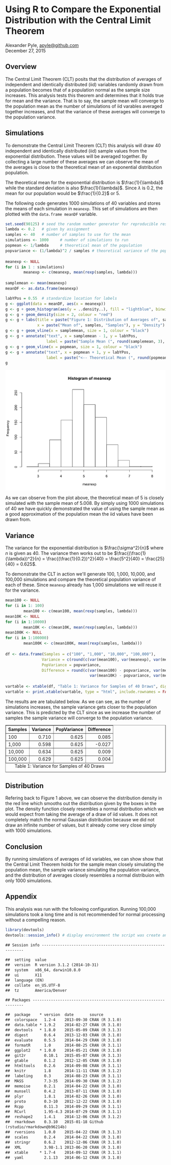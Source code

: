 # Using R to Compare the Exponential Distribution with the Central Limit Theorem
Alexander Pyle, <apyle@github.com>  
December 27, 2015  

## Overview



The Central Limit Theorem (CLT) posits that the distribution of averages of 
independent and identically distributed (iid) variables randomly drawn from a 
population becomes that of a population normal as the sample size increases. This 
analysis tests this theorem and determines that it holds true for mean and the 
variance. That is to say, the sample mean will converge to the population mean 
as the number of simulations of iid varables averaged together increases, and 
that the variance of these averages will converge to the population variance.

## Simulations

To demonstrate the Central Limit Theorem (CLT) this analysis will draw 40 
independent and identically distributed (iid) sample values from the exponential 
distribution. These values will be averaged together. By collecting a large 
number of these averages we can observe the mean of the averages is close to the
theoretical mean of an exponential distribution population.

The theoretical mean for the exponential distribution is $\frac{1}{\lambda}$ 
while the standard deviation is also $\frac{1}{\lambda}$. Since $\lambda$ is 
0.2, the mean for our population would be $\frac{1}{0.2}$ or 5. 

The following code generates 1000 simulations of 40 variables 
and stores the means of each simulation in `meanexp`. This set of simulations are 
then plotted with the `data.frame meanDF` variable.


```r
set.seed(90125) # seed the random number generator for reproducible results
lambda <- 0.2   # given by assignment
samples <- 40   # number of samples to use for the mean
simulations <- 1000     # number of simulations to run
popmean <- 1/lambda     # theoretical mean of the population
popvariance <- (1/lambda)^2 / samples # theoretical variance of the population

meanexp <- NULL
for (i in 1 : simulations) 
        meanexp <- c(meanexp, mean(rexp(samples, lambda)))

samplemean <- mean(meanexp)
meanDF <- as.data.frame(meanexp)
```


```r
labYPos = 0.55  # standardize location for labels
g <- ggplot(data = meanDF, aes(x = meanexp)) 
g <- g + geom_histogram(aes(y = ..density..), fill = "lightblue", binwidth = 0.2, colour = "black")
g <- g + geom_density(size = 2, colour = "red")
g <- g + labs(title = paste("Figure 1: Distribution of Averages of", samples, "Samples"), 
              x = paste("Mean of", samples, "Samples"), y = "Density")
g <- g + geom_vline(x = samplemean, size = 1, colour = "black")
g <- g + annotate("text", x = samplemean - 1, y = labYPos, 
                  label = paste("Sample Mean (", round(samplemean, 3), ") -->", sep = ""))
g <- g + geom_vline(x = popmean, size = 1, colour = "black")
g <- g + annotate("text", x = popmean + 1, y = labYPos, 
                  label = paste("<-- Theoretical Mean (", round(popmean, 3), ")", sep = ""))
g
```

<img src="PA1_files/figure-html/unnamed-chunk-1-1.png" title="" alt="" style="display: block; margin: auto;" />

As we can observe from the plot above, the theoretical mean of 5 
is closely simulated with the sample mean of 5.008. By simply 
using 1000 simulations of 40 we have quickly demonstrated the 
value of using the sample mean as a good approximation of the population mean the 
iid values have been drawn from.

## Variance

The variance for the exponential distribution is $\frac{\sigma^2}{n}$ where $n$ 
is given as 40. The variance then works out to be 
$\frac{(\frac{1}{\lambda})^2}{n} = \frac{(\frac{1}{0.2})^2}{40} = \frac{5^2}{40} = \frac{25}{40} = 0.625$.

To demonstrate the CLT in action we'll generate 100, 1,000, 10,000, and 100,000 
simulations and compare the theoretical population variance of each of these. 
Since `meanexp` already has 1,000 simulations we will reuse it for the variance.


```r
mean100 <- NULL
for (i in 1: 100) 
        mean100 <- c(mean100, mean(rexp(samples, lambda)))
mean10K <- NULL
for (i in 1:10000) 
        mean10K <- c(mean10K, mean(rexp(samples, lambda)))
mean100K <- NULL
for (i in 1:100000) 
        mean100K <- c(mean100K, mean(rexp(samples, lambda)))

df <- data.frame(Samples = c("100", "1,000", "10,000", "100,000"),
                Variance = c(round(c(var(mean100), var(meanexp), var(mean10K), var(mean100K)),4)), 
                PopVariance = popvariance,
                Difference = round(c(var(mean100) - popvariance, var(meanexp) - popvariance, 
                                     var(mean10K) - popvariance, var(mean100K) - popvariance),3))

vartable <- xtable(df, "Table 1: Variance for Samples of 40 Draws", digits = 3)
vartable <- print.xtable(vartable, type = "html", include.rownames = FALSE, print.results = FALSE)
```

The results are are tabulated below. As we can see, as the number of simulations 
increases, the sample variance gets closer to the population variance. This is 
predicted by the CLT since as we increase the number of samples the sample variance 
will converge to the population variance.

<!-- html table generated in R 3.1.2 by xtable 1.7-4 package -->
<!-- Sun Sep  4 19:46:09 2016 -->
<table border=1>
<caption align="bottom"> Table 1: Variance for Samples of 40 Draws </caption>
<tr> <th> Samples </th> <th> Variance </th> <th> PopVariance </th> <th> Difference </th>  </tr>
  <tr> <td> 100 </td> <td align="right"> 0.710 </td> <td align="right"> 0.625 </td> <td align="right"> 0.085 </td> </tr>
  <tr> <td> 1,000 </td> <td align="right"> 0.598 </td> <td align="right"> 0.625 </td> <td align="right"> -0.027 </td> </tr>
  <tr> <td> 10,000 </td> <td align="right"> 0.634 </td> <td align="right"> 0.625 </td> <td align="right"> 0.009 </td> </tr>
  <tr> <td> 100,000 </td> <td align="right"> 0.629 </td> <td align="right"> 0.625 </td> <td align="right"> 0.004 </td> </tr>
   </table>


## Distribution

Refering back to Figure 1 above, we can observe the distribution density in the 
red line which smooths out the distribution given by the boxes in the plot. The 
density function closely resembles a normal distribution which we would expect 
from taking the average of a draw of iid values. It does not completely match the 
normal Gaussian distribution because we did not draw an infinite number of values, 
but it already come very close simply with 1000 simulations. 

## Conclusion

By running simulations of averages of iid variables, we can show show that the 
Central Limit Theorem holds for the sample mean closely simulating the population 
mean, the sample variance simulating the population variance, and the distribution 
of averages closely resembles a normal distribuion with only 1000 
simulations.

## Appendix

This analysis was run with the following configuration. Running 100,000 simulations 
took a long time and is not recommended for normal processing without a compelling 
reason.


```r
library(devtools)
devtools::session_info() # display environment the script was create and run in.
```

```
## Session info --------------------------------------------------------------
```

```
##  setting  value                       
##  version  R version 3.1.2 (2014-10-31)
##  system   x86_64, darwin10.8.0        
##  ui       X11                         
##  language (EN)                        
##  collate  en_US.UTF-8                 
##  tz       America/Denver
```

```
## Packages ------------------------------------------------------------------
```

```
##  package    * version  date       source                            
##  colorspace   1.2-4    2013-09-30 CRAN (R 3.1.0)                    
##  data.table * 1.9.2    2014-02-27 CRAN (R 3.1.0)                    
##  devtools   * 1.8.0    2015-05-09 CRAN (R 3.1.3)                    
##  digest       0.6.4    2013-12-03 CRAN (R 3.1.0)                    
##  evaluate     0.5.5    2014-04-29 CRAN (R 3.1.0)                    
##  formatR      1.0      2014-08-25 CRAN (R 3.1.1)                    
##  ggplot2    * 1.0.0    2014-05-21 CRAN (R 3.1.0)                    
##  git2r        0.10.1   2015-05-07 CRAN (R 3.1.3)                    
##  gtable       0.1.2    2012-12-05 CRAN (R 3.1.0)                    
##  htmltools    0.2.6    2014-09-08 CRAN (R 3.1.1)                    
##  knitr        1.8      2014-11-11 CRAN (R 3.1.2)                    
##  labeling     0.3      2014-08-23 CRAN (R 3.1.1)                    
##  MASS         7.3-35   2014-09-30 CRAN (R 3.1.2)                    
##  memoise      0.2.1    2014-04-22 CRAN (R 3.1.0)                    
##  munsell      0.4.2    2013-07-11 CRAN (R 3.1.0)                    
##  plyr         1.8.1    2014-02-26 CRAN (R 3.1.0)                    
##  proto        0.3-10   2012-12-22 CRAN (R 3.1.0)                    
##  Rcpp         0.11.3   2014-09-29 CRAN (R 3.1.1)                    
##  RCurl        1.95-4.3 2014-07-29 CRAN (R 3.1.1)                    
##  reshape2     1.4.1    2014-12-06 CRAN (R 3.1.2)                    
##  rmarkdown    0.3.10   2015-01-18 Github (rstudio/rmarkdown@b96214b)
##  rversions    1.0.0    2015-04-22 CRAN (R 3.1.3)                    
##  scales       0.2.4    2014-04-22 CRAN (R 3.1.0)                    
##  stringr      0.6.2    2012-12-06 CRAN (R 3.1.0)                    
##  XML          3.98-1.1 2013-06-20 CRAN (R 3.1.0)                    
##  xtable     * 1.7-4    2014-09-12 CRAN (R 3.1.1)                    
##  yaml         2.1.13   2014-06-12 CRAN (R 3.1.0)
```

